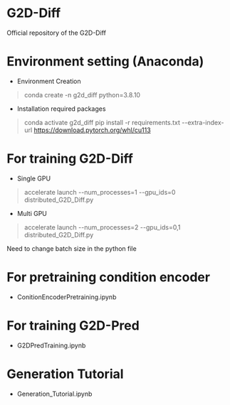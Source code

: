 # G2D-Diff
Official repository of the G2D-Diff

# Environment setting (Anaconda)
- Environment Creation
> conda create -n g2d_diff python=3.8.10

- Installation required packages
> conda activate g2d_diff
> pip install -r requirements.txt --extra-index-url https://download.pytorch.org/whl/cu113

# For training G2D-Diff
- Single GPU
> accelerate launch --num_processes=1 --gpu_ids=0 distributed_G2D_Diff.py

- Multi GPU
> accelerate launch --num_processes=2 --gpu_ids=0,1 distributed_G2D_Diff.py

Need to change batch size in the python file

# For pretraining condition encoder
- ConitionEncoderPretraining.ipynb

# For training G2D-Pred
- G2DPredTraining.ipynb

# Generation Tutorial
- Generation_Tutorial.ipynb

